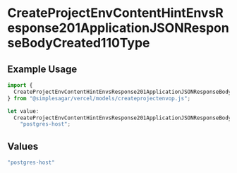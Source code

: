 # CreateProjectEnvContentHintEnvsResponse201ApplicationJSONResponseBodyCreated110Type

## Example Usage

```typescript
import {
  CreateProjectEnvContentHintEnvsResponse201ApplicationJSONResponseBodyCreated110Type,
} from "@simplesagar/vercel/models/createprojectenvop.js";

let value:
  CreateProjectEnvContentHintEnvsResponse201ApplicationJSONResponseBodyCreated110Type =
    "postgres-host";
```

## Values

```typescript
"postgres-host"
```